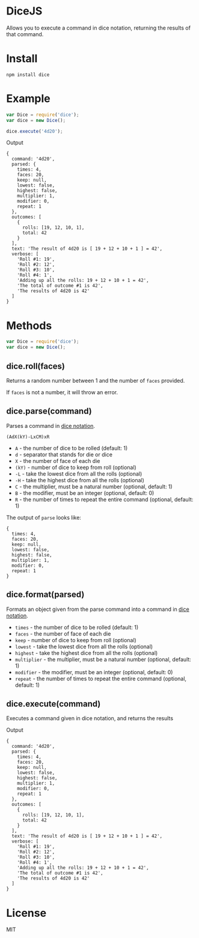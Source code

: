 # DiceJS
Allows you to execute a command in dice notation, returning the results of that command.

# Install
```
npm install dice
```

# Example
```js
var Dice = require('dice');
var dice = new Dice();

dice.execute('4d20');
```
Output
```
{ 
  command: '4d20',
  parsed: {
    times: 4,
    faces: 20,
    keep: null,
    lowest: false,
    highest: false,
    multiplier: 1,
    modifier: 0,
    repeat: 1
  },
  outcomes: [
    {
      rolls: [19, 12, 10, 1],
      total: 42
    }
  ],
  text: 'The result of 4d20 is [ 19 + 12 + 10 + 1 ] = 42',
  verbose: [
    'Roll #1: 19',
    'Roll #2: 12',
    'Roll #3: 10',
    'Roll #4: 1',
    'Adding up all the rolls: 19 + 12 + 10 + 1 = 42',
    'The total of outcome #1 is 42',
    'The results of 4d20 is 42'
  ]
}
```

# Methods
```js
var Dice = require('dice');
var dice = new Dice();
```

## dice.roll(faces)
Returns a random number between 1 and the number of `faces` provided.

If `faces` is not a number, it will throw an error.

## dice.parse(command)
Parses a command in [dice notation](http://en.wikipedia.org/wiki/Dice_notation).

`(AdX(kY)-LxCM)xR`
- `A` - the number of dice to be rolled (default: 1)
- `d` - separator that stands for die or dice
- `X` - the number of face of each die
- `(kY)` - number of dice to keep from roll (optional)
- `-L` - take the lowest dice from all the rolls (optional)
- `-H` - take the highest dice from all the rolls (optional)
- `C` - the multiplier, must be a natural number (optional, default: 1)
- `B` - the modifier, must be an integer (optional, default: 0)
- `R` - the number of times to repeat the entire command (optional, default: 1)

The output of `parse` looks like:
```
{
  times: 4,
  faces: 20,
  keep: null,
  lowest: false,
  highest: false,
  multiplier: 1,
  modifier: 0,
  repeat: 1
}
```

## dice.format(parsed)
Formats an object given from the parse command into a command in [dice notation](http://en.wikipedia.org/wiki/Dice_notation).

- `times` - the number of dice to be rolled (default: 1)
- `faces` - the number of face of each die
- `keep` - number of dice to keep from roll (optional)
- `lowest` - take the lowest dice from all the rolls (optional)
- `highest` - take the highest dice from all the rolls (optional)
- `multiplier` - the multiplier, must be a natural number (optional, default: 1)
- `modifier` - the modifier, must be an integer (optional, default: 0)
- `repeat` - the number of times to repeat the entire command (optional, default: 1)

## dice.execute(command)
Executes a command given in dice notation, and returns the results

Output
```
{ 
  command: '4d20',
  parsed: {
    times: 4,
    faces: 20,
    keep: null,
    lowest: false,
    highest: false,
    multiplier: 1,
    modifier: 0,
    repeat: 1
  },
  outcomes: [
    {
      rolls: [19, 12, 10, 1],
      total: 42
    }
  ],
  text: 'The result of 4d20 is [ 19 + 12 + 10 + 1 ] = 42',
  verbose: [
    'Roll #1: 19',
    'Roll #2: 12',
    'Roll #3: 10',
    'Roll #4: 1',
    'Adding up all the rolls: 19 + 12 + 10 + 1 = 42',
    'The total of outcome #1 is 42',
    'The results of 4d20 is 42'
  ]
}
```

# License
MIT
